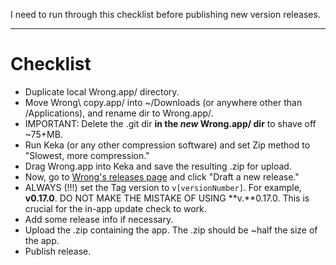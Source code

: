 I need to run through this checklist before publishing new version releases.
* * *
# Checklist
+ Duplicate local Wrong.app/ directory.
+ Move Wrong\ copy.app/ into ~/Downloads (or anywhere other than /Applications),
  and rename dir to Wrong.app/.
+ IMPORTANT: Delete the .git dir **in the *****new***** Wrong.app/ dir** to
  shave off ~75+MB.
+ Run Keka (or any other compression software) and set Zip method to
  "Slowest, more compression."
+ Drag Wrong.app into Keka and save the resulting .zip for upload.
+ Now, go to [Wrong's releases page](https://github.com/urlysses/wrong/releases)
  and click "Draft a new release."
+ ALWAYS (!!!) set the Tag version to `v[versionNumber]`. For example, **v0.17.0**.
  DO NOT MAKE THE MISTAKE OF USING **v.**0.17.0. This is crucial for the in-app
  update check to work.
+ Add some release info if necessary. 
+ Upload the .zip containing the app. The .zip should be ~half the size of the app.
+ Publish release.
